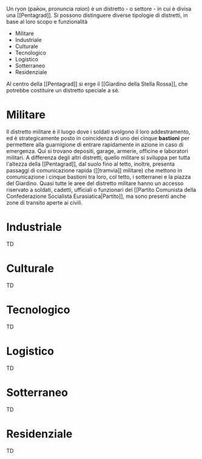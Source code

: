 Un ryon (район, pronuncia *raion*) è un distretto - o settore - in cui è divisa una [[Pentagrad]].
Si possono distinguere diverse tipologie di distretti, in base al loro scopo e funzionalità
- Militare
- Industriale
- Culturale
- Tecnologico
- Logistico
- Sotterraneo
- Residenziale

Al centro della [[Pentagrad]] si erge il [[Giardino della Stella Rossa]], che potrebbe costituire un distretto speciale a sé.
# Militare
Il distretto militare è il luogo dove i soldati svolgono il loro addestramento, ed è strategicamente posto in coincidenza di uno dei cinque **bastioni** per permettere alla guarnigione di entrare rapidamente in azione in caso di emergenza.
Qui si trovano depositi, garage, armerie, officine e laboratori militari.
A differenza degli altri distretti, quello militare si sviluppa per tutta l'altezza della [[Pentagrad]], dal suolo fino al tetto, inoltre, presenta passaggi di comunicazione rapida ([[tramvia]] militare) che mettono in comunicazione i cinque bastioni tra loro, col tetto, i sotterranei e la piazza del Giardino. 
Quasi tutte le aree del distretto militare hanno un accesso riservato a soldati, cadetti, ufficiali o funzionari del [[Partito Comunista della Confederazione Socialista Eurasiatica|Partito]], ma sono presenti anche zone di transito aperte ai civili.
# Industriale
TD
# Culturale
TD
# Tecnologico
TD
# Logistico
TD
# Sotterraneo
TD
# Residenziale
TD